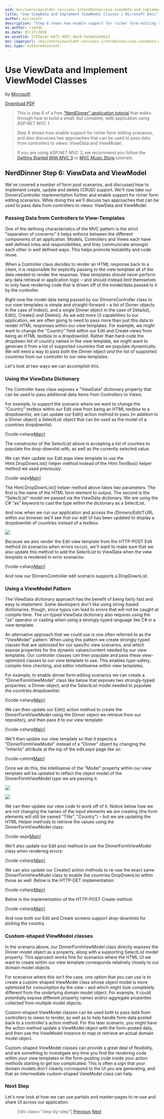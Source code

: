```yaml
---
uid: mvc/overview/older-versions-1/nerddinner/use-viewdata-and-implement-viewmodel-classes
title: "Use ViewData and Implement ViewModel Classes | Microsoft Docs"
author: microsoft
description: "Step 6 shows how enable support for richer form editing scenarios, and also discusses two approaches that can be used to pass data from controllers to views:..."
ms.author: riande
ms.date: 07/27/2010
ms.assetid: 5755ec4c-60f1-4057-9ec0-3a5de3a20e23
msc.legacyurl: /mvc/overview/older-versions-1/nerddinner/use-viewdata-and-implement-viewmodel-classes
msc.type: authoredcontent
---
```

# Use ViewData and Implement ViewModel Classes

by [Microsoft](https://github.com/microsoft)

[Download PDF](http://aspnetmvcbook.s3.amazonaws.com/aspnetmvc-nerdinner_v1.pdf)

> This is step 6 of a free ["NerdDinner" application tutorial](introducing-the-nerddinner-tutorial.md) that walks-through how to build a small, but complete, web application using ASP.NET MVC 1.
> 
> Step 6 shows how enable support for richer form editing scenarios, and also discusses two approaches that can be used to pass data from controllers to views: ViewData and ViewModel.
> 
> If you are using ASP.NET MVC 3, we recommend you follow the [Getting Started With MVC 3](../../older-versions/getting-started-with-aspnet-mvc3/cs/intro-to-aspnet-mvc-3.md) or [MVC Music Store](../../older-versions/mvc-music-store/mvc-music-store-part-1.md) tutorials.

## NerdDinner Step 6: ViewData and ViewModel

We've covered a number of form post scenarios, and discussed how to implement create, update and delete (CRUD) support. We'll now take our DinnersController implementation further and enable support for richer form editing scenarios. While doing this we'll discuss two approaches that can be used to pass data from controllers to views: ViewData and ViewModel.

### Passing Data from Controllers to View-Templates

One of the defining characteristics of the MVC pattern is the strict "separation of concerns" it helps enforce between the different components of an application. Models, Controllers and Views each have well defined roles and responsibilities, and they communicate amongst each other in well defined ways. This helps promote testability and code reuse.

When a Controller class decides to render an HTML response back to a client, it is responsible for explicitly passing to the view template all of the data needed to render the response. View templates should never perform any data retrieval or application logic – and should instead limit themselves to only have rendering code that is driven off of the model/data passed to it by the controller.

Right now the model data being passed by our DinnersController class to our view templates is simple and straight-forward – a list of Dinner objects in the case of Index(), and a single Dinner object in the case of Details(), Edit(), Create() and Delete(). As we add more UI capabilities to our application, we are often going to need to pass more than just this data to render HTML responses within our view templates. For example, we might want to change the "Country" field within our Edit and Create views from being an HTML textbox to a dropdownlist. Rather than hard-code the dropdown list of country names in the view template, we might want to generate it from a list of supported countries that we populate dynamically. We will need a way to pass both the Dinner object *and* the list of supported countries from our controller to our view templates.

Let's look at two ways we can accomplish this.

### Using the ViewData Dictionary

The Controller base class exposes a "ViewData" dictionary property that can be used to pass additional data items from Controllers to Views.

For example, to support the scenario where we want to change the "Country" textbox within our Edit view from being an HTML textbox to a dropdownlist, we can update our Edit() action method to pass (in addition to a Dinner object) a SelectList object that can be used as the model of a countries dropdownlist.

[!code-csharp[Main](use-viewdata-and-implement-viewmodel-classes/samples/sample1.cs)]

The constructor of the SelectList above is accepting a list of counties to populate the drop-downlist with, as well as the currently selected value.

We can then update our Edit.aspx view template to use the Html.DropDownList() helper method instead of the Html.TextBox() helper method we used previously:

[!code-aspx[Main](use-viewdata-and-implement-viewmodel-classes/samples/sample2.aspx)]

The Html.DropDownList() helper method above takes two parameters. The first is the name of the HTML form element to output. The second is the "SelectList" model we passed via the ViewData dictionary. We are using the C# "as" keyword to cast the type within the dictionary as a SelectList.

And now when we run our application and access the */Dinners/Edit/1* URL within our browser we'll see that our edit UI has been updated to display a dropdownlist of countries instead of a textbox:

![](use-viewdata-and-implement-viewmodel-classes/_static/image1.png)

Because we also render the Edit view template from the HTTP-POST Edit method (in scenarios when errors occur), we'll want to make sure that we also update this method to add the SelectList to ViewData when the view template is rendered in error scenarios:

[!code-csharp[Main](use-viewdata-and-implement-viewmodel-classes/samples/sample3.cs)]

And now our DinnersController edit scenario supports a DropDownList.

### Using a ViewModel Pattern

The ViewData dictionary approach has the benefit of being fairly fast and easy to implement. Some developers don't like using string-based dictionaries, though, since typos can lead to errors that will not be caught at compile-time. The un-typed ViewData dictionary also requires using the "as" operator or casting when using a strongly-typed language like C# in a view template.

An alternative approach that we could use is one often referred to as the "ViewModel" pattern. When using this pattern we create strongly-typed classes that are optimized for our specific view scenarios, and which expose properties for the dynamic values/content needed by our view templates. Our controller classes can then populate and pass these view-optimized classes to our view template to use. This enables type-safety, compile-time checking, and editor intellisense within view templates.

For example, to enable dinner form editing scenarios we can create a "DinnerFormViewModel" class like below that exposes two strongly-typed properties: a Dinner object, and the SelectList model needed to populate the countries dropdownlist:

[!code-csharp[Main](use-viewdata-and-implement-viewmodel-classes/samples/sample4.cs)]

We can then update our Edit() action method to create the DinnerFormViewModel using the Dinner object we retrieve from our repository, and then pass it to our view template:

[!code-csharp[Main](use-viewdata-and-implement-viewmodel-classes/samples/sample5.cs)]

We'll then update our view template so that it expects a "DinnerFormViewModel" instead of a "Dinner" object by changing the "inherits" attribute at the top of the edit.aspx page like so:

[!code-cshtml[Main](use-viewdata-and-implement-viewmodel-classes/samples/sample6.cshtml)]

Once we do this, the intellisense of the "Model" property within our view template will be updated to reflect the object model of the DinnerFormViewModel type we are passing it:

![](use-viewdata-and-implement-viewmodel-classes/_static/image2.png)

![](use-viewdata-and-implement-viewmodel-classes/_static/image3.png)

We can then update our view code to work off of it. Notice below how we are not changing the names of the input elements we are creating (the form elements will still be named "Title", "Country") – but we are updating the HTML Helper methods to retrieve the values using the DinnerFormViewModel class:

[!code-aspx[Main](use-viewdata-and-implement-viewmodel-classes/samples/sample7.aspx)]

We'll also update our Edit post method to use the DinnerFormViewModel class when rendering errors:

[!code-csharp[Main](use-viewdata-and-implement-viewmodel-classes/samples/sample8.cs)]

We can also update our Create() action methods to re-use the exact same *DinnerFormViewModel* class to enable the countries DropDownList within those as well. Below is the HTTP-GET implementation:

[!code-csharp[Main](use-viewdata-and-implement-viewmodel-classes/samples/sample9.cs)]

Below is the implementation of the HTTP-POST Create method:

[!code-csharp[Main](use-viewdata-and-implement-viewmodel-classes/samples/sample10.cs)]

And now both our Edit and Create screens support drop-downlists for picking the country.

### Custom-shaped ViewModel classes

In the scenario above, our DinnerFormViewModel class directly exposes the Dinner model object as a property, along with a supporting SelectList model property. This approach works fine for scenarios where the HTML UI we want to create within our view template corresponds relatively closely to our domain model objects.

For scenarios where this isn't the case, one option that you can use is to create a custom-shaped ViewModel class whose object model is more optimized for consumption by the view – and which might look completely different from the underlying domain model object. For example, it could potentially expose different property names and/or aggregate properties collected from multiple model objects.

Custom-shaped ViewModel classes can be used both to pass data from controllers to views to render, as well as to help handle form data posted back to a controller's action method. For this later scenario, you might have the action method update a ViewModel object with the form-posted data, and then use the ViewModel instance to map or retrieve an actual domain model object.

Custom-shaped ViewModel classes can provide a great deal of flexibility, and are something to investigate any time you find the rendering code within your view templates or the form-posting code inside your action methods starting to get too complicated. This is often a sign that your domain models don't cleanly correspond to the UI you are generating, and that an intermediate custom-shaped ViewModel class can help.

### Next Step

Let's now look at how we can use partials and master-pages to re-use and share UI across our application.

> [!div class="step-by-step"]
> [Previous](provide-crud-create-read-update-delete-data-form-entry-support.md)
> [Next](re-use-ui-using-master-pages-and-partials.md)
